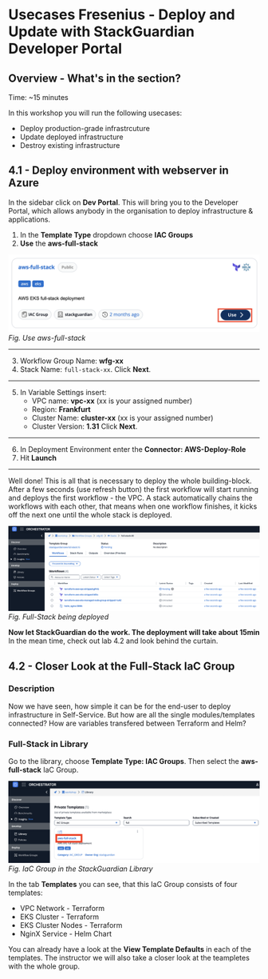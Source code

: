 # Usecases Fresenius - Deploy and Update with StackGuardian Developer Portal

## Overview - What's in the section?
Time: ~15 minutes  

In this workshop you will run the following usecases:

* Deploy production-grade infrastrcuture
* Update deployed infrastructure
* Destroy existing infrastructure
  
## 4.1 - Deploy environment with webserver in Azure

In the sidebar click on **Dev Portal**. This will bring you to the Developer Portal, which allows anybody in the organisation to deploy infrastructure & applications. 

1. In the **Template Type** dropdown choose **IAC Groups**
2. **Use** the **aws-full-stack**

![IaC Group](image/use-aws-full-stack.png)  
 _Fig. Use aws-full-stack_  

---

3. Workflow Group Name: **wfg-xx** 
4. Stack Name: ``full-stack-xx``. 
Click **Next**.

---

5. In Variable Settings insert:
   * VPC name: **vpc-xx**  (xx is your assigned number)
   * Region: **Frankfurt**
   * Cluster Name: **cluster-xx** (xx is your assigned number)
   * Cluster Version: **1.31**
Click **Next**.

---
  
6. In Deployment Environment enter the **Connector: AWS-Deploy-Role**
7. Hit **Launch**

---



Well done! This is all that is necessary to deploy the whole building-block. After a few seconds (use refresh button) the first workflow will start running and deploys the first workflow - the VPC. 
A stack automatically chains the workflows with each other, that means when one workflow finishes, it kicks off the next one until the whole stack is deployed. 

![Stack Deploy](image/full-stack-deploy.png)
_Fig. Full-Stack being deployed_

**Now let StackGuardian do the work. The deployment will take about 15min**
In the mean time, check out lab 4.2 and look behind the curtain.


## 4.2 - Closer Look at the Full-Stack IaC Group
### Description
Now we have seen, how simple it can be for the end-user to deploy infrastructure in Self-Service. 
But how are all the single modules/templates connected? How are variables transfered between Terraform and Helm? 

### Full-Stack in Library
Go to the library, choose **Template Type: IAC Groups**. Then select the **aws-full-stack** IaC Group. 

![IaC Group](image/aws-full-stack.png)  
_Fig. IaC Group in the StackGuardian Library_   

In the tab **Templates** you can see, that this IaC Group consists of four templates: 
* VPC Network - Terraform
* EKS Cluster - Terraform
* EKS Cluster Nodes - Terraform
* NginX Service - Helm Chart

You can already have a look at the **View Template Defaults** in each of the templates. 
The instructor we will also take a closer look at the teampletes with the whole group. 
